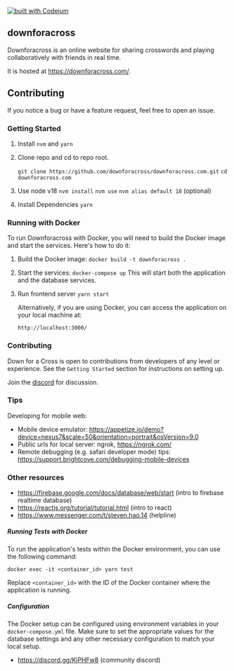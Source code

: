 [![built with Codeium](https://codeium.com/badges/main)](https://codeium.com/?repo_name=downforacross/downforacross.com
)

## downforacross 

Downforacross is an online website for sharing crosswords and playing collaboratively with friends in real time.

It is hosted at https://downforacross.com/.

## Contributing

If you notice a bug or have a feature request, feel free to open an issue.

### Getting Started

1. Install `nvm` and `yarn`

2. Clone repo and cd to repo root.

   `git clone https://github.com/downforacross/downforacross.com.git`
   `cd downforacross.com`

3. Use node v18
   `nvm install`
   `nvm use`
   `nvm alias default 18` (optional)

4. Install Dependencies
   `yarn`

### Running with Docker

To run Downforacross with Docker, you will need to build the Docker image and start the services. Here's how to do it:

1. Build the Docker image:
   `docker build -t downforacross .`

2. Start the services:
   `docker-compose up`
   This will start both the application and the database services.

3. Run frontend server
   `yarn start`

   Alternatively, if you are using Docker, you can access the application on your local machine at:

   `http://localhost:3000/`

### Contributing

Down for a Cross is open to contributions from developers of any level or experience.
See the `Getting Started` section for instructions on setting up.

Join the [discord](https://discord.gg/KjPHFw8) for discussion.

### Tips

Developing for mobile web:

- Mobile device emulator: https://appetize.io/demo?device=nexus7&scale=50&orientation=portrait&osVersion=9.0
- Public urls for local server: ngrok, https://ngrok.com/
- Remote debugging (e.g. safari developer mode) tips: https://support.brightcove.com/debugging-mobile-devices

### Other resources

- https://firebase.google.com/docs/database/web/start (intro to firebase realtime database)
- https://reactjs.org/tutorial/tutorial.html (intro to react)
- https://www.messenger.com/t/steven.hao.14 (helpline)

##### Running Tests with Docker

To run the application's tests within the Docker environment, you can use the following command:

   `docker exec -it <container_id> yarn test`

Replace `<container_id>` with the ID of the Docker container where the application is running.

##### Configuration

The Docker setup can be configured using environment variables in your `docker-compose.yml` file. Make sure to set the appropriate values for the database settings and any other necessary configuration to match your local setup.
- https://discord.gg/KjPHFw8 (community discord)
